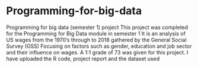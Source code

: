 # Programming-for-big-data
Programming for big data (semester 1) project 
This project was completed for the Programming for Big Data module in semester 1 
It is an analysis of US wages from the 1970’s through to 2018 gathered by the General Social Survey (GSS) 
Focusing on factors such as gender, education and job sector and their influence on wages. 
A 1:1 grade of 73 was given for this project.
I have uploaded the R code, project report and the dataset used 
